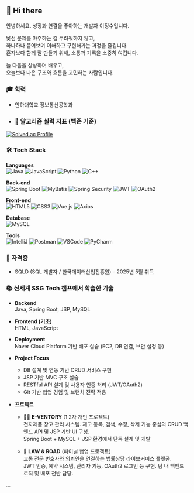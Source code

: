 ## 👋 Hi there  
안녕하세요. 성장과 연결을 좋아하는 개발자 이정수입니다.

낯선 문제를 마주하는 걸 두려워하지 않고,  
하나하나 뜯어보며 이해하고 구현해가는 과정을 즐깁니다.  
혼자보다 함께 잘 만들기 위해, 소통과 기록을 소중히 여깁니다.

늘 다음을 상상하며 배우고,  
오늘보다 나은 구조와 흐름을 고민하는 사람입니다.



### 🎓 학력
- 인하대학교 정보통신공학과

- ### 🧠 알고리즘 실력 지표 (백준 기준)

[![Solved.ac Profile](http://mazassumnida.wtf/api/v2/generate_badge?boj=dlwjdtn1112)](https://solved.ac/profile/dlwjdtn1112)


### 🛠️ Tech Stack

**Languages**  
![Java](https://img.shields.io/badge/Java-007396?style=flat&logo=java&logoColor=white)
![JavaScript](https://img.shields.io/badge/JavaScript-F7DF1E?style=flat&logo=javascript&logoColor=black)
![Python](https://img.shields.io/badge/Python-3776AB?style=flat&logo=python&logoColor=white)
![C++](https://img.shields.io/badge/C++-00599C?style=flat&logo=cplusplus&logoColor=white)

**Back-end**  
![Spring Boot](https://img.shields.io/badge/SpringBoot-6DB33F?style=flat&logo=springboot&logoColor=white)
![MyBatis](https://img.shields.io/badge/MyBatis-000000?style=flat)
![Spring Security](https://img.shields.io/badge/Spring%20Security-6DB33F?style=flat)
![JWT](https://img.shields.io/badge/JWT-000000?style=flat)
![OAuth2](https://img.shields.io/badge/OAuth2-0072C6?style=flat)

**Front-end**  
![HTML5](https://img.shields.io/badge/HTML5-E34F26?style=flat&logo=html5&logoColor=white)
![CSS3](https://img.shields.io/badge/CSS3-1572B6?style=flat&logo=css3&logoColor=white)
![Vue.js](https://img.shields.io/badge/Vue.js-4FC08D?style=flat)
![Axios](https://img.shields.io/badge/Axios-5A29E4?style=flat)

**Database**  
![MySQL](https://img.shields.io/badge/MySQL-4479A1?style=flat)


**Tools**  
![IntelliJ](https://img.shields.io/badge/IntelliJIDEA-000000?style=flat)
![Postman](https://img.shields.io/badge/Postman-FF6C37?style=flat)
![VSCode](https://img.shields.io/badge/VSCode-007ACC?style=flat)
![PyCharm](https://img.shields.io/badge/PyCharm-000000?style=flat&logo=pycharm&logoColor=white)



### 📄 자격증
- SQLD (SQL 개발자 / 한국데이터산업진흥원) – 2025년 5월 취득



### 📚 신세계 SSG Tech 캠프에서 학습한 기술

- **Backend**  
  Java, Spring Boot, JSP, MySQL

- **Frontend (기초)**  
  HTML, JavaScript

- **Deployment**  
  Naver Cloud Platform 기반 배포 실습 (EC2, DB 연결, 보안 설정 등)

- **Project Focus**  
  - DB 설계 및 연동 기반 CRUD 서비스 구현  
  - JSP 기반 MVC 구조 실습  
  - RESTful API 설계 및 사용자 인증 처리 (JWT/OAuth2)  
  - Git 기반 협업 경험 및 브랜치 전략 적용

- **프로젝트**  
  - 🧑‍💻 **E-VENTORY** (1·2차 개인 프로젝트)  
    전자제품 창고 관리 시스템. 재고 등록, 검색, 수정, 삭제 기능 중심의 CRUD 백엔드 API 및 JSP 기반 UI 구성.  
    Spring Boot + MySQL + JSP 환경에서 단독 설계 및 개발

  - 🤝 **LAW & ROAD** (파이널 협업 프로젝트)  
    교통 전문 변호사와 의뢰인을 연결하는 법률상담 라이브커머스 플랫폼.  
    JWT 인증, 예약 시스템, 관리자 기능, OAuth2 로그인 등 구현. 팀 내 백엔드 로직 및 배포 전반 담당.

  






...
